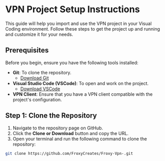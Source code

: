 # VPN Project Setup Instructions

This guide will help you import and use the VPN project in your Visual Coding environment. Follow these steps to get the project up and running and customize it for your needs.

## Prerequisites
Before you begin, ensure you have the following tools installed:
- **Git**: To clone the repository.
  - [Download Git](https://git-scm.com/downloads)
- **Visual Studio Code (VSCode)**: To open and work on the project.
  - [Download VSCode](https://code.visualstudio.com/)
- **VPN Client**: Ensure that you have a VPN client compatible with the project's configuration.

## Step 1: Clone the Repository
1. Navigate to the repository page on GitHub.
2. Click the **Clone or Download** button and copy the URL.
3. Open your terminal and run the following command to clone the repository:

```bash
git clone https://github.com/FroxyCreates/Froxy-Vpn-.git
